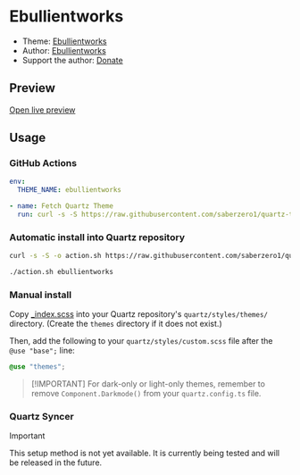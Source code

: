 # Ebullientworks

- Theme: [Ebullientworks](OBSIDIAN_THEME_URL%)
- Author: <a href="https://github.com/ebullient" target="_blank" rel="noopener noreferrer">Ebullientworks</a>
- Support the author: <a href="https://www.buymeacoffee.com/ebullient" target="_blank" rel="noopener noreferrer">Donate</a>

## Preview

[Open live preview](https://quartz-themes.github.io/ebullientworks/)

## Usage

### GitHub Actions

```yaml
env:
  THEME_NAME: ebullientworks
```

```yaml
- name: Fetch Quartz Theme
  run: curl -s -S https://raw.githubusercontent.com/saberzero1/quartz-themes/master/action.sh | bash -s -- $THEME_NAME
```

### Automatic install into Quartz repository

```bash
curl -s -S -o action.sh https://raw.githubusercontent.com/saberzero1/quartz-themes/master/action.sh

./action.sh ebullientworks
```

### Manual install

Copy [\_index.scss](./_index.scss) into your Quartz repository's `quartz/styles/themes/` directory. (Create the `themes` directory if it does not exist.)

Then, add the following to your `quartz/styles/custom.scss` file after the `@use "base";` line:

```scss
@use "themes";
```

> [!IMPORTANT] For dark-only or light-only themes, remember to remove `Component.Darkmode()` from your `quartz.config.ts` file.

### Quartz Syncer

> [!IMPORTANT]
> This setup method is not yet available. It is currently being tested and will be released in the future.

